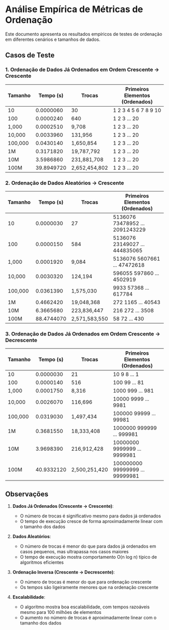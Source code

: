 # Análise Empírica de Métricas de Ordenação

Este documento apresenta os resultados empíricos de testes de ordenação em diferentes cenários e tamanhos de dados.

## Casos de Teste

### 1. Ordenação de Dados Já Ordenados em Ordem Crescente → Crescente

| Tamanho | Tempo (s)     | Trocas       | Primeiros Elementos (Ordenados)          |
|---------|---------------|--------------|------------------------------------------|
| 10      | 0.0000060     | 30           | 1 2 3 4 5 6 7 8 9 10                     |
| 100     | 0.0000240     | 640          | 1 2 3 ... 20                             |
| 1,000   | 0.0002510     | 9,708        | 1 2 3 ... 20                             |
| 10,000  | 0.0033960     | 131,956      | 1 2 3 ... 20                             |
| 100,000 | 0.0430140     | 1,650,854    | 1 2 3 ... 20                             |
| 1M      | 0.3171820     | 19,787,792   | 1 2 3 ... 20                             |
| 10M     | 3.5986860     | 231,881,708  | 1 2 3 ... 20                             |
| 100M    | 39.8949720    | 2,652,454,802| 1 2 3 ... 20                             |

### 2. Ordenação de Dados Aleatórios → Crescente

| Tamanho | Tempo (s)     | Trocas       | Primeiros Elementos (Ordenados)          |
|---------|---------------|--------------|------------------------------------------|
| 10      | 0.0000030     | 27           | 5136076 73478952 ... 2091243229          |
| 100     | 0.0000150     | 584          | 5136076 23149027 ... 444835065           |
| 1,000   | 0.0001920     | 9,084        | 5136076 5607661 ... 47472618             |
| 10,000  | 0.0030320     | 124,194      | 596055 597860 ... 4502919                |
| 100,000 | 0.0361390     | 1,575,030    | 9933 57368 ... 617784                    |
| 1M      | 0.4662420     | 19,048,368   | 272 1165 ... 40543                       |
| 10M     | 6.3665680     | 223,836,447  | 216 272 ... 3508                         |
| 100M    | 88.4744070    | 2,571,583,550| 58 72 ... 430                            |

### 3. Ordenação de Dados Já Ordenados em Ordem Crescente → Decrescente

| Tamanho | Tempo (s)     | Trocas       | Primeiros Elementos (Ordenados)          |
|---------|---------------|--------------|------------------------------------------|
| 10      | 0.0000030     | 21           | 10 9 8 ... 1                             |
| 100     | 0.0000140     | 516          | 100 99 ... 81                            |
| 1,000   | 0.0001750     | 8,316        | 1000 999 ... 981                         |
| 10,000  | 0.0026070     | 116,696      | 10000 9999 ... 9981                      |
| 100,000 | 0.0319030     | 1,497,434    | 100000 99999 ... 99981                   |
| 1M      | 0.3681550     | 18,333,408   | 1000000 999999 ... 999981                |
| 10M     | 3.9698390     | 216,912,428  | 10000000 9999999 ... 9999981             |
| 100M    | 40.9332120    | 2,500,251,420| 100000000 99999999 ... 99999981           |

## Observações

1. **Dados Já Ordenados (Crescente → Crescente)**:
   - O número de trocas é significativo mesmo para dados já ordenados
   - O tempo de execução cresce de forma aproximadamente linear com o tamanho dos dados

2. **Dados Aleatórios**:
   - O número de trocas é menor do que para dados já ordenados em casos pequenos, mas ultrapassa nos casos maiores
   - O tempo de execução mostra comportamento O(n log n) típico de algoritmos eficientes

3. **Ordenação Inversa (Crescente → Decrescente)**:
   - O número de trocas é menor do que para ordenação crescente
   - Os tempos são ligeiramente menores que na ordenação crescente

4. **Escalabilidade**:
   - O algoritmo mostra boa escalabilidade, com tempos razoáveis mesmo para 100 milhões de elementos
   - O aumento no número de trocas é aproximadamente linear com o tamanho dos dados
